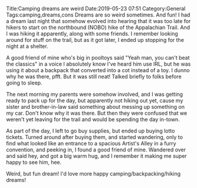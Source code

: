 Title:Camping dreams are weird
Date:2019-05-23 07:51
Category:General
Tags:camping,dreams,cons
Dreams are so weird sometimes. And fun! I had a dream last night that somehow evolved into hearing that it was too late for hikers to start on the northbound (NOBO) hike of the Appalachian Trail. And I was hiking it apparently, along with some friends. I remember looking around for stuff on the trail, but as it got later, I ended up stopping for the night at a shelter.

A good friend of mine who's big in pooltoys said "Yeah man, you can't beat the classics" in a voice I absolutely know I've heard him use IRL, but he was using it about a backpack that converted into a cot instead of a toy. I dunno why he was there, pfft. But it was still neat! Talked briefly to folks before going to sleep.

The next morning my parents were somehow involved, and I was getting ready to pack up for the day, but apparently not hiking out yet, cause my sister and brother-in-law said something about messing up something on my car. Don't know why it was there. But then they were confused that we weren't yet leaving for the trail and would be spending the day in-town. 

As part of the day, I left to go buy supplies, but ended up buying lotto tickets. Turned around after buying them, and started wandering, only to find what looked like an entrance to a spacious Artist's Alley in a furry convention, and peeking in, I found a good friend of mine. Wandered over and said hey, and got a big warm hug, and I remember it making me super happy to see him, hee.

Weird, but fun dream! I'd love more happy camping/backpacking/hiking dreams!
